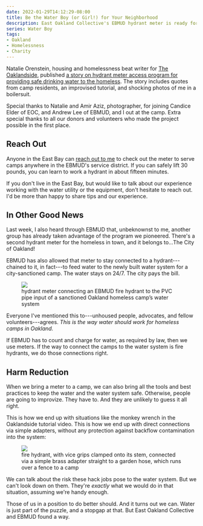 ```yaml
---
date: 2022-01-29T14:12:29-08:00
title: Be the Water Boy (or Girl!) for Your Neighborhood
description: East Oakland Collective's EBMUD hydrant meter is ready for action
series: Water Boy
tags:
- Oakland
- Homelessness
- Charity
---
```


Natalie Orenstein, housing and homelessness beat writer for [The Oaklandside](https://oaklandside.org), published [a story on hydrant meter access program for providing safe drinking water to the homeless](https://oaklandside.org/2022/01/28/new-tool-lets-homeless-residents-access-clean-drinking-water-from-fire-hydrants/).  The story includes quotes from camp residents, an improvised tutorial, and shocking photos of me in a boilersuit.

Special thanks to Natalie and Amir Aziz, photographer, for joining Candice Elder of EOC, and Andrew Lee of EBMUD, and I out at the camp.  Extra special thanks to all our donors and volunteers who made the project possible in the first place.

## Reach Out

Anyone in the East Bay can [reach out to me](mailto:kyle@kemitchell.com?subject=Hydrant%20Meter) to check out the meter to serve camps anywhere in the EBMUD's service district.  If you can safely lift 30 pounds, you can learn to work a hydrant in about fifteen minutes.

If you don't live in the East Bay, but would like to talk about our experience working with the water utility or the equipment, don't hesitate to reach out.  I'd be more than happy to share tips and our experience.

## In Other Good News

Last week, I also heard through EBMUD that, unbeknownst to me, another group has already taken advantage of the program we pioneered.  There's a second hydrant meter for the homeless in town, and it belongs to...The City of Oakland!

EBMUD has also allowed that meter to stay connected to a hydrant---chained to it, in fact---to feed water to the newly built water system for a city-sanctioned camp.  The water stays on 24/7.  The city pays the bill.

<figure>
<img src="/images/e-12th-hydrant-meter.jpg">
<figcaption>hydrant meter connecting an EBMUD fire hydrant to the PVC pipe input of a sanctioned Oakland homeless camp’s water system</figcaption>
</figure>

Everyone I've mentioned this to---unhoused people, advocates, and fellow volunteers---agrees.  _This is the way water should work for homeless camps in Oakland._

If EBMUD has to count and charge for water, as required by law, then we use meters.  If the way to connect the camps to the water system is fire hydrants, we do those connections right.

## Harm Reduction

When we bring a meter to a camp, we can also bring all the tools and best practices to keep the water and the water system safe.  Otherwise, people are going to improvize.  They have to.  And they are unlikely to guess it all right.

This is how we end up with situations like the monkey wrench in the Oaklandside tutorial video.  This is how we end up with direct connections via simple adapters, without any protection against backflow contamination into the system:

<figure>
<img src="/images/inferior-hydrant-connection.jpg">
<figcaption>fire hydrant, with vice grips clamped onto its stem, connected via a simple brass adapter straight to a garden hose, which runs over a fence to a camp</figcaption>
</figure>

We can talk about the risk these hack jobs pose to the water system.  But we can't look down on them.  They're _exactly_ what we would do in that situation, assuming we're handy enough.

Those of us in a position to do better should.  And it turns out we can.  Water is just part of the puzzle, and a stopgap at that.  But East Oakland Collective and EBMUD found a way.
